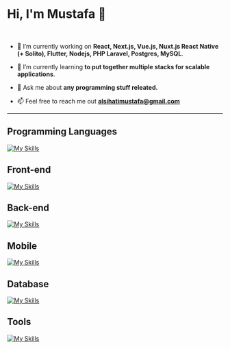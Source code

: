 <!--Header-->
# Hi, I'm Mustafa 👋
<!--Header-->

<br />

<!--Intro start-->
- 🔭 I’m currently working on **React, Next.js, Vue.js, Nuxt.js React Native (+ Solito), Flutter, Nodejs, PHP Laravel, Postgres, MySQL**.

- 🌱 I’m currently learning **to put together multiple stacks for scalable applications**.

- 💬 Ask me about **any programming stuff releated.**

- 📫 Feel free to reach me out **alsihatimustafa@gmail.com**
<!--Intro end-->

---

## Programming Languages
[![My Skills](https://skillicons.dev/icons?i=typescript,javascript,php,java,python,cs,cpp,dart,html,css,sass)](https://skillicons.dev)

## Front-end
[![My Skills](https://skillicons.dev/icons?i=react,next,vue,nuxt,astro,bootstrap,tailwind,electron,angular,materialui,wordpress)](https://skillicons.dev)

## Back-end
[![My Skills](https://skillicons.dev/icons?i=nodejs,express,nest,laravel,net,firebase,aws,gcp,docker)](https://skillicons.dev)

## Mobile
[![My Skills](https://skillicons.dev/icons?i=react,flutter,androidstudio,swift)](https://skillicons.dev)

## Database
[![My Skills](https://skillicons.dev/icons?i=postgres,mysql,sqlite,firebase,mongodb,redis)](https://skillicons.dev)

## Tools
[![My Skills](https://skillicons.dev/icons?i=git,github,vscode,postman,figma,xd,photoshop,illustrator,discord,heroku,vercel,netlify,planetscale)](https://skillicons.dev)
